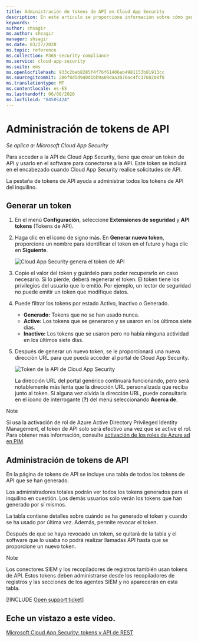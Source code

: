 ```yaml
---
title: Administración de tokens de API en Cloud App Security
description: En este artículo se proporciona información sobre cómo generar tokens de API para Cloud App Security.
keywords: ''
author: shsagir
ms.author: shsagir
manager: shsagir
ms.date: 03/27/2020
ms.topic: reference
ms.collection: M365-security-compliance
ms.service: cloud-app-security
ms.suite: ems
ms.openlocfilehash: 933c2beb8285f4f76f61406ab4981153b81913cc
ms.sourcegitcommit: 286f8d5d940d1bb9a09daa3070ac4fc3768208f8
ms.translationtype: MT
ms.contentlocale: es-ES
ms.lasthandoff: 06/08/2020
ms.locfileid: "84505424"
---
```

# <a name="managing-api-tokens"></a>Administración de tokens de API

*Se aplica a: Microsoft Cloud App Security*

Para acceder a la API de Cloud App Security, tiene que crear un token de API y usarlo en el software para conectarse a la API. Este token se incluirá en el encabezado cuando Cloud App Security realice solicitudes de API.

La pestaña de tokens de API ayuda a administrar todos los tokens de API del inquilino.

## <a name="generate-a-token"></a>Generar un token

1. En el menú **Configuración**, seleccione **Extensiones de seguridad** y **API tokens** (Tokens de API).

2. Haga clic en el icono de signo más. En **Generar nuevo token**, proporcione un nombre para identificar el token en el futuro y haga clic en **Siguiente**.

    ![Cloud App Security genera el token de API](media/api-token-gen.png)

3. Copie el valor del token y guárdelo para poder recuperarlo en caso necesario. Si lo pierde, deberá regenerar el token. El token tiene los privilegios del usuario que lo emitió. Por ejemplo, un lector de seguridad no puede emitir un token que modifique datos.

4. Puede filtrar los tokens por estado Activo, Inactivo o Generado.

    - **Generado:** Tokens que no se han usado nunca.
    - **Active:** Los tokens que se generaron y se usaron en los últimos siete días.
    - **Inactivo:** Los tokens que se usaron pero no había ninguna actividad en los últimos siete días.

5. Después de generar un nuevo token, se le proporcionará una nueva dirección URL para que pueda acceder al portal de Cloud App Security.

    ![Token de la API de Cloud App Security](media/generate-api-token.png)

    La dirección URL del portal genérico continuará funcionando, pero será notablemente más lenta que la dirección URL personalizada que reciba junto al token. Si alguna vez olvida la dirección URL, puede consultarla en el icono de interrogante (**?**) del menú seleccionando **Acerca de**.

> [!NOTE]
> Si usa la activación de rol de Azure Active Directory Privileged Identity Management, el token de API solo será efectivo una vez que se active el rol. Para obtener más información, consulte [activación de los roles de Azure ad en PIM](https://docs.microsoft.com/azure/active-directory/privileged-identity-management/pim-how-to-activate-role).

## <a name="api-token-management"></a>Administración de tokens de API

En la página de tokens de API se incluye una tabla de todos los tokens de API que se han generado.

Los administradores totales podrán ver todos los tokens generados para el inquilino en cuestión. Los demás usuarios solo verán los tokens que han generado por sí mismos.

La tabla contiene detalles sobre cuándo se ha generado el token y cuando se ha usado por última vez. Además, permite revocar el token.

Después de que se haya revocado un token, se quitará de la tabla y el software que lo usaba no podrá realizar llamadas API hasta que se proporcione un nuevo token.

> [!NOTE]
> Los conectores SIEM y los recopiladores de registros también usan tokens de API. Estos tokens deben administrarse desde los recopiladores de registros y las secciones de los agentes SIEM y no aparecerán en esta tabla.

[!INCLUDE [Open support ticket](includes/support.md)]

## <a name="check-out-this-video"></a>Eche un vistazo a este vídeo.

[Microsoft Cloud App Security: tokens y API de REST](https://channel9.msdn.com/Shows/Microsoft-Security/Microsoft-Cloud-App-Security--REST-APIs-and-Tokens)
